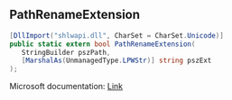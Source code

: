 ## PathRenameExtension

```csharp
[DllImport("shlwapi.dll", CharSet = CharSet.Unicode)]
public static extern bool PathRenameExtension(
   StringBuilder pszPath,
   [MarshalAs(UnmanagedType.LPWStr)] string pszExt
);
```

Microsoft documentation: [Link](https://docs.microsoft.com/en-us/windows/win32/api/shlwapi/nf-shlwapi-pathrenameextensionw)
